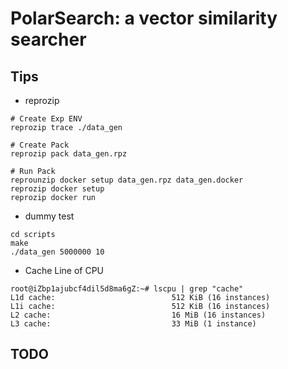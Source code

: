 # PolarSearch: a vector similarity searcher

## Tips

- reprozip

```
# Create Exp ENV
reprozip trace ./data_gen

# Create Pack
reprozip pack data_gen.rpz

# Run Pack
reprounzip docker setup data_gen.rpz data_gen.docker
reprozip docker setup
reprozip docker run

```

- dummy test

```
cd scripts
make
./data_gen 5000000 10
```

- Cache Line of CPU

```
root@iZbp1ajubcf4dil5d8ma6gZ:~# lscpu | grep "cache"
L1d cache:                          512 KiB (16 instances)
L1i cache:                          512 KiB (16 instances)
L2 cache:                           16 MiB (16 instances)
L3 cache:                           33 MiB (1 instance)
```

## TODO
